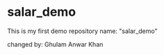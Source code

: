 # salar_demo
This is my first demo repository name: "salar_demo"
<div>
changed by: Ghulam Anwar Khan  
</div>

